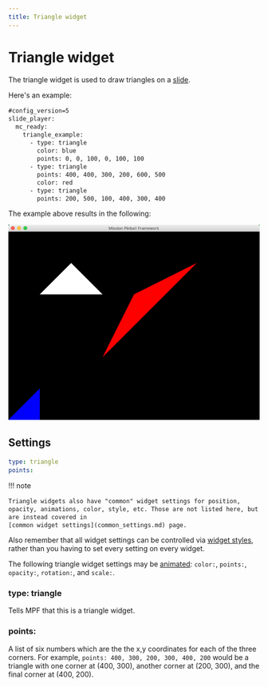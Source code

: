 ```yaml
---
title: Triangle widget
---
```


# Triangle widget


The triangle widget is used to draw triangles on a
[slide](../slides/index.md).

Here's an example:

``` mpf-mc-config
#config_version=5
slide_player:
  mc_ready:
    triangle_example:
      - type: triangle
        color: blue
        points: 0, 0, 100, 0, 100, 100
      - type: triangle
        points: 400, 400, 300, 200, 600, 500
        color: red
      - type: triangle
        points: 200, 500, 100, 400, 300, 400
```

The example above results in the following:

![image](/mc/images/triangle.png)

## Settings

``` yaml
type: triangle
points:
```

!!! note

    Triangle widgets also have "common" widget settings for position,
    opacity, animations, color, style, etc. Those are not listed here, but
    are instead covered in
    [common widget settings](common_settings.md) page.

Also remember that all widget settings can be controlled via
[widget styles](styles.md), rather than you having to set every setting on every
widget.

The following triangle widget settings may be
[animated](animation.md):
`color:`, `points:`, `opacity:`, `rotation:`, and `scale:`.

### type: triangle

Tells MPF that this is a triangle widget.

### points:

A list of six numbers which are the the x,y coordinates for each of the
three corners. For example, `points: 400, 300, 200, 300, 400, 200` would
be a triangle with one corner at (400, 300), another corner at (200,
300), and the final corner at (400, 200).
